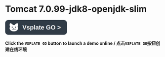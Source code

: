 # Tomcat 7.0.99-jdk8-openjdk-slim

<a href="https://www.vsplate.com/?docker-compose=https://github.com/vsplate/dcenvs/tomcat/7.0.99-jdk8-openjdk-slim"><img alt="VSPLATE GO" src="https://raw.githubusercontent.com/vsplate/images/master/vsgo_btn.png" width="200px"></a>

**Click the `VSPLATE GO` button to launch a demo online / 点击`VSPLATE GO`按钮创建在线环境**